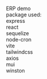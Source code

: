 ERP demo\
package used:\
express\
react\
sequelize\
node-cron\
vite\
tailwindcss\
axios\
mui\
winston